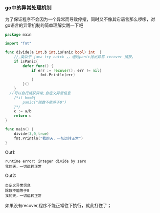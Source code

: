 ### go中的异常处理机制
为了保证程序不会因为一个异常而导致停摆，同时又不像其它语言那么啰嗦，对go语言的异常机制的简单理解实践一下吧
```go
package main

import "fmt"

func divide(a int,b int,isPanic bool) int  {
	//,类似于 java try catch ，，通过panic抛出异常 recover 捕获，
	if isPanic{
		defer func() {
			if err := recover(); err != nil{
				fmt.Println(err)
			}
		}()
	}
  //可以自行捕获异常,自定义异常信息
	/*if b==0{
		panic("除数不能等于0")
	}*/
	c := a/b
	return c
}

func main() {
	divide(3,0,true)
	fmt.Println("我的天，一切运转正常")
}

```

Out1:
```
runtime error: integer divide by zero
我的天，一切运转正常
```
Out2:
```
自定义异常信息
除数不能等于0
我的天，一切运转正常
```

如果没有recover,程序不能正常往下执行，就此打住了；
